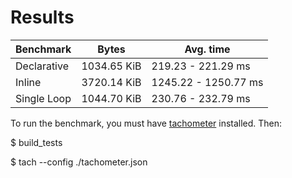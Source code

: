 # Results

| Benchmark   | Bytes       | Avg. time            |
|-------------|-------------|----------------------|
| Declarative | 1034.65 KiB | 219.23 - 221.29 ms   |
| Inline      | 3720.14 KiB | 1245.22 - 1250.77 ms |
| Single Loop | 1044.70 KiB | 230.76 - 232.79 ms   |


To run the benchmark, you must have
[tachometer](https://www.npmjs.com/package/tachometer) installed. Then:

$ build\_tests

$ tach --config ./tachometer.json

